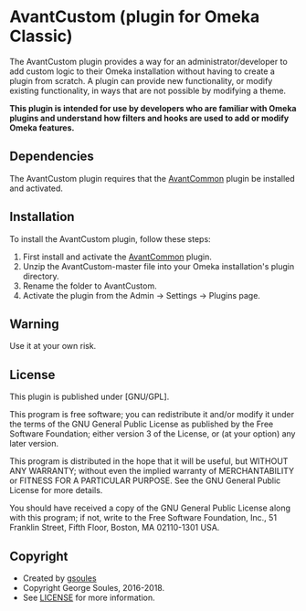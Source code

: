 # AvantCustom (plugin for Omeka Classic)

The AvantCustom plugin provides a way for an administrator/developer to add custom logic to their Omeka installation
without having to create a plugin from scratch. A plugin can provide new functionality, or modify existing functionality,
in ways that are not possible by modifying a theme.

**This plugin is intended for use by developers who are familiar with Omeka plugins and understand how filters and hooks
are used to add or modify Omeka features.**


## Dependencies
The AvantCustom plugin requires that the [AvantCommon](https://github.com/gsoules/AvantCommon) plugin be installed and activated.

## Installation

To install the AvantCustom plugin, follow these steps:

1. First install and activate the [AvantCommon](https://github.com/gsoules/AvantCommon) plugin.
1. Unzip the AvantCustom-master file into your Omeka installation's plugin directory.
1. Rename the folder to AvantCustom.
1. Activate the plugin from the Admin → Settings → Plugins page.

## Warning

Use it at your own risk.

##  License

This plugin is published under [GNU/GPL].

This program is free software; you can redistribute it and/or modify it under
the terms of the GNU General Public License as published by the Free Software
Foundation; either version 3 of the License, or (at your option) any later
version.

This program is distributed in the hope that it will be useful, but WITHOUT
ANY WARRANTY; without even the implied warranty of MERCHANTABILITY or FITNESS
FOR A PARTICULAR PURPOSE. See the GNU General Public License for more
details.

You should have received a copy of the GNU General Public License along with
this program; if not, write to the Free Software Foundation, Inc.,
51 Franklin Street, Fifth Floor, Boston, MA 02110-1301 USA.

Copyright
---------

* Created by [gsoules](https://github.com/gsoules)
* Copyright George Soules, 2016-2018.
* See [LICENSE](https://github.com/gsoules/AvantCustom/blob/master/LICENSE) for more information.
